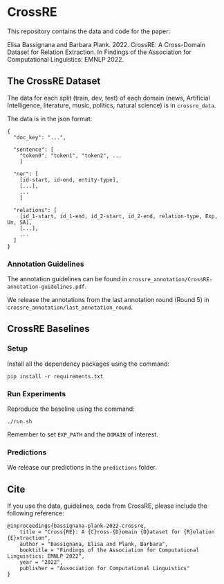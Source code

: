 # CrossRE
This repository contains the data and code for the paper:

Elisa Bassignana and Barbara Plank. 2022. CrossRE: A Cross-Domain Dataset for Relation Extraction. In Findings of the Association for Computational Linguistics: EMNLP 2022.

## The CrossRE Dataset
The data for each split (train, dev, test) of each domain (news, Artificial Intelligence, literature, music, politics, natural science) is in `crossre_data`.

The data is in the json format:
```
{
  "doc_key": "...",

  "sentence": [
    "token0", "token1", "token2", ...
    ]

  "ner": [
    [id-start, id-end, entity-type],
    [...], 
    ...
    ]

  "relations": [
    [id_1-start, id_1-end, id_2-start, id_2-end, relation-type, Exp, Un, SA],
    [...], 
    ...
  ]
}
```

### Annotation Guidelines
The annotation guidelines can be found in `crossre_annotation/CrossRE-annotation-guidelines.pdf`.

We release the annotations from the last annotation round (Round 5) in `crossre_annotation/last_annotation_round`.

## CrossRE Baselines
### Setup
Install all the dependency packages using the command:
```
pip install -r requirements.txt
```

### Run Experiments
Reproduce the baseline using the command:
```
./run.sh
```
Remember to set `EXP_PATH` and the `DOMAIN` of interest.

### Predictions
We release our predictions in the `predictions` folder.

## Cite
If you use the data, guidelines, code from CrossRE, please include the following reference:
```
@inproceedings{bassignana-plank-2022-crossre,
    title = "Cross{RE}: A {C}ross-{D}omain {D}ataset for {R}elation {E}xtraction",
    author = "Bassignana, Elisa and Plank, Barbara",
    booktitle = "Findings of the Association for Computational Linguistics: EMNLP 2022",
    year = "2022",
    publisher = "Association for Computational Linguistics"
}
```

